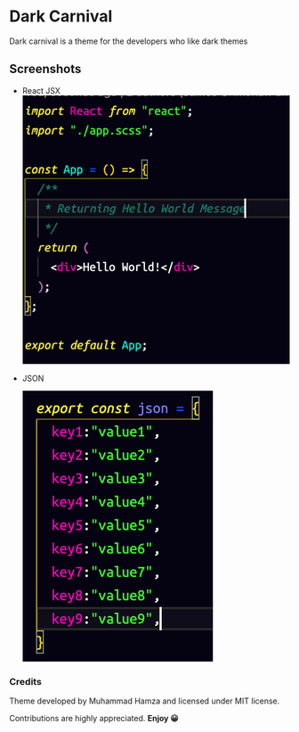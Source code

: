 # Dark Carnival

Dark carnival is a theme for the developers who like dark themes

## Screenshots

- React JSX
  <img src="Images/react.png"/>

- JSON

  <img src="Images/json.png"/>

### Credits

Theme developed by Muhammad Hamza and licensed under MIT license.

Contributions are highly appreciated.
**Enjoy 😀**
